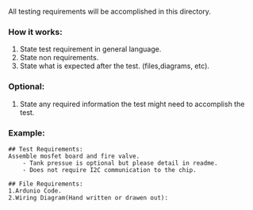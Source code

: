 All testing requirements will be accomplished in this directory.

### How it works:
1. State test requirement in general language.
2. State non requirements.
3. State what is expected after the test. (files,diagrams, etc).

### Optional:
1. State any required information the test might need to accomplish the test.


### Example:
```
## Test Requirements:
Assemble mosfet board and fire valve. 
    - Tank pressue is optional but please detail in readme.
    - Does not require I2C communication to the chip.

## File Requirements:
1.Ardunio Code.
2.Wiring Diagram(Hand written or drawen out):
```